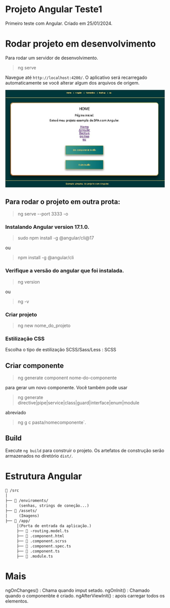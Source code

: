 # Projeto Angular Teste1

Primeiro teste com Angular. Criado em 25/01/2024.

# Rodar projeto em desenvolvimento

Para rodar um servidor de desenvolvimento. 

> ng serve

Navegue até `http://localhost:4200/`. O aplicativo será recarregado automaticamente se você alterar algum dos arquivos de origem.


![HTML AngularJS v1](./src/assets/prtscr_angular_exemplo.jpg "screenshot")


## Para rodar o projeto em outra prota:

> ng serve --port 3333 -o


### Instalando Angular version 17.1.0.

>sudo npm install -g @angular/cli@17

ou

>npm install -g @angular/cli


### Verifique a versão do angular que foi instalada.

> ng version

ou

> ng -v

### Criar projeto

>ng new nome_do_projeto

### Estilização CSS

Escolha o tipo de estilização SCSS/Sass/Less : SCSS

## Criar componente

> ng generate component nome-do-componente

para gerar um novo componente. Você também pode usar 

> ng generate directive|pipe|service|class|guard|interface|enum|module

abreviado 

> ng g c pasta/nomecomponente`.

## Build

Execute `ng build` para construir o projeto. Os artefatos de construção serão armazenados no diretório `dist/`.



# Estrutura Angular
```
📂 /src
│
├── 📂 /enviroments/
│     (senhas, strings de coneção...)
├── 📂 /assets/ 
│     (Imagens)
├── 📂 /app/ 
     │(Porta de entrada da aplicação.) 
     ├── 🌱 -routing.model.ts
     ├── 🌱 .component.html
     ├── 🌱 .component.scrss
     ├── 🌱 .component.spec.ts
     ├── 🌱 .component.ts
     ├── 🌱 .module.ts
```

# Mais
ngOnChanges() : Chama quando imput setado.
ngOnInit() : Chamado quando o componenbte é criado.
ngAfterViewInit() : apois carregar todos os elementos.


